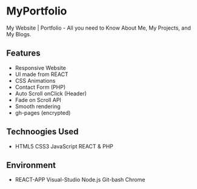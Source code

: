 # MyPortfolio
My Website | Portfolio -  All you need to Know  About Me, My Projects, and My Blogs.

## Features
* Responsive Website
* UI made from REACT
* CSS Animations
* Contact Form (PHP)
* Auto Scroll onClick (Header)
* Fade on Scroll API
* Smooth rendering
* gh-pages (encrypted)

## Technoogies Used
* HTML5 CSS3 JavaScript REACT & PHP
## Environment
* REACT-APP Visual-Studio Node.js Git-bash Chrome
